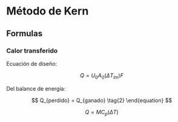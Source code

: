 # Método de Kern

## Formulas

### **Calor transferido**

Ecuación de diseño:

$$
Q = U_{0} A_{0} (\Delta T_{lm})F \tag{1}
$$

Del balance de energía:

$$
Q_{perdido} = Q_{ganado} \tag{2}
\end{equation}
$$

$$
Q = MC_{p}(\Delta T) \tag{3}
$$
